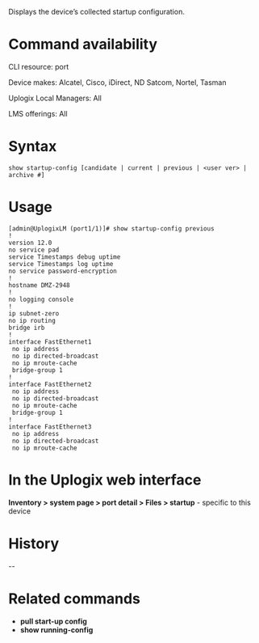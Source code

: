 <!-- 5.4 -->

Displays the device’s collected startup configuration.

# Command availability 

CLI resource: port

Device makes: Alcatel, Cisco, iDirect, ND Satcom, Nortel, Tasman

Uplogix Local Managers: All

LMS offerings: All

# Syntax 

```
show startup-config [candidate | current | previous | <user ver> | archive #]
```

# Usage 

```
[admin@UplogixLM (port1/1)]# show startup-config previous
!
version 12.0
no service pad
service Timestamps debug uptime
service Timestamps log uptime
no service password-encryption
!
hostname DMZ-2948
!
no logging console
!
ip subnet-zero
no ip routing
bridge irb
!
interface FastEthernet1
 no ip address
 no ip directed-broadcast
 no ip mroute-cache
 bridge-group 1
!
interface FastEthernet2
 no ip address
 no ip directed-broadcast
 no ip mroute-cache
 bridge-group 1
!
interface FastEthernet3
 no ip address
 no ip directed-broadcast
 no ip mroute-cache
```

# In the Uplogix web interface

**Inventory > system page > port detail > Files > startup** - specific to this device

# History 
--
# Related commands 

- **pull start-up config**
- **show running-config**

